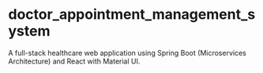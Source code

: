 # doctor_appointment_management_system
A full-stack healthcare web application using Spring Boot (Microservices Architecture) and React with Material UI.
